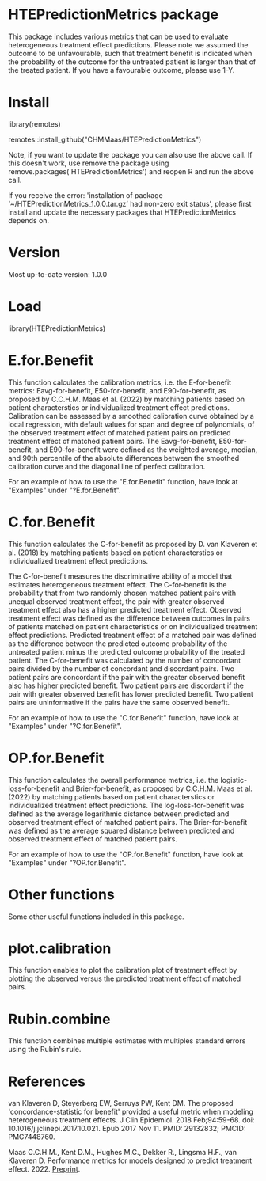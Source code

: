 # HTEPredictionMetrics package
This package includes various metrics that can be used to evaluate heterogeneous treatment effect predictions. Please note we assumed the outcome to be unfavourable, such that treatment benefit is indicated when the probability of the outcome for the untreated patient is larger than that of the treated patient. If you have a favourable outcome, please use 1-Y.

# Install 

library(remotes)

remotes::install_github("CHMMaas/HTEPredictionMetrics")

Note, if you want to update the package you can also use the above call. If this doesn't work, use remove the package using remove.packages('HTEPredictionMetrics') and reopen R and run the above call.

If you receive the error: 'installation of package ‘~/HTEPredictionMetrics_1.0.0.tar.gz’ had non-zero exit status', please first install and update the necessary packages that HTEPredictionMetrics depends on.

# Version

Most up-to-date version: 1.0.0

# Load

library(HTEPredictionMetrics)

# E.for.Benefit
This function calculates the calibration metrics, i.e. the E-for-benefit metrics: Eavg-for-benefit, E50-for-benefit, and E90-for-benefit, as proposed by C.C.H.M. Maas et al. (2022) by matching patients based on patient characterstics or individualized treatment effect predictions. 
Calibration can be assessed by a smoothed calibration curve obtained by a local regression, with default values for span and degree of polynomials, of the observed treatment effect of matched patient pairs on predicted treatment effect of matched patient pairs.
The Eavg-for-benefit, E50-for-benefit, and E90-for-benefit were defined as the weighted average, median, and 90th percentile of the absolute differences between the smoothed calibration curve and the diagonal line of perfect calibration.

For an example of how to use the "E.for.Benefit" function, have look at "Examples" under "?E.for.Benefit".

# C.for.Benefit
This function calculates the C-for-benefit as proposed by D. van Klaveren et al. (2018) by matching patients based on patient characterstics or individualized treatment effect predictions.

The C-for-benefit measures the discriminative ability of a model that estimates heterogeneous treatment effect. 
The C-for-benefit is the probability that from two randomly chosen matched patient pairs with unequal observed treatment effect, the pair with greater observed treatment effect also has a higher predicted treatment effect. 
Observed treatment effect was defined as the difference between outcomes in pairs of patients matched on patient characteristics or on individualized treatment effect predictions. 
Predicted treatment effect of a matched pair was defined as the difference between the predicted outcome probability of the untreated patient minus the predicted outcome probability of the treated patient.
The C-for-benefit was calculated by the number of concordant pairs divided by the number of concordant and discordant pairs. 
Two patient pairs are concordant if the pair with the greater observed benefit also has higher predicted benefit. 
Two patient pairs are discordant if the pair with greater observed benefit has lower predicted benefit. Two patient pairs are uninformative if the pairs have the same observed benefit.

For an example of how to use the "C.for.Benefit" function, have look at "Examples" under "?C.for.Benefit".

# OP.for.Benefit
This function calculates the overall performance metrics, i.e. the logistic-loss-for-benefit and Brier-for-benefit, as proposed by C.C.H.M. Maas et al. (2022) by matching patients based on patient characterstics or individualized treatment effect predictions.
The log-loss-for-benefit was defined as the average logarithmic distance between predicted and observed treatment effect of matched patient pairs. 
The Brier-for-benefit was defined as the average squared distance between predicted and observed treatment effect of matched patient pairs.

For an example of how to use the "OP.for.Benefit" function, have look at "Examples" under "?OP.for.Benefit".

# Other functions
Some other useful functions included in this package.

# plot.calibration
This function enables to plot the calibration plot of treatment effect by plotting the observed versus the predicted treatment effect of matched pairs.

# Rubin.combine
This function combines multiple estimates with multiples standard errors using the Rubin's rule.

# References

van Klaveren D, Steyerberg EW, Serruys PW, Kent DM. The proposed 'concordance-statistic for benefit' provided a useful metric when modeling heterogeneous treatment effects. J Clin Epidemiol. 2018 Feb;94:59-68. doi: 10.1016/j.jclinepi.2017.10.021. Epub 2017 Nov 11. PMID: 29132832; PMCID: PMC7448760.

Maas C.C.H.M., Kent D.M., Hughes M.C., Dekker R., Lingsma H.F., van Klaveren D. Performance metrics for models designed to predict treatment effect. 2022. <a href="https://www.medrxiv.org/content/10.1101/2022.06.14.22276387v3">Preprint</a>.
